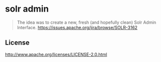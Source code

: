 # solr admin

> The idea was to create a new, fresh (and hopefully clean) Solr Admin Interface.
https://issues.apache.org/jira/browse/SOLR-3162

## License

http://www.apache.org/licenses/LICENSE-2.0.html
